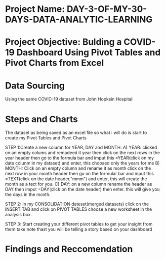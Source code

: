 # Project Name: DAY-3-OF-MY-30-DAYS-DATA-ANALYTIC-LEARNING


# Project Objective: Bulding a COVID-19 Dashboard Using Pivot Tables and Pivot Charts from Excel

# Data Sourcing
Using the same COVID-19 dataset from John Hopksin Hospital

# Steps and Charts
The dataset as being saved as an excel file so what i will do is start to create my Pivot Tables and Pivot Charts

STEP 1:Create a new column for YEAR, DAY and MONTH. 
A) YEAR: clicked on an empty colums and remadeed it year then click on the next rows in the year header then go to the formula bar and imput this =YEAR(click on my date colunm in my dataset) and enter, this choosed only the  years for me
B) MONTH: Click on an empty column and rename it as month click on the next row in your month header then go on the formular bar and input this =TEXT(click on the date header,"mmm") and enter, this will create the month as a tect for you.
C) DAY: on a new column rename the header as DAY then imput =DAY(click on the date header) then enter. this will give you the days in the month.

STEP 2: In my CONSOLIDATION dateset(merged datasets) click on the INSERT TAB and click on PIVOT TABLES choose a new worksheet in the analysis box.

STEP 3: Start creating your different pivot tables to get your insight from them take note thast you will be telling a story based on your dashboard


# Findings and Reccomendation
